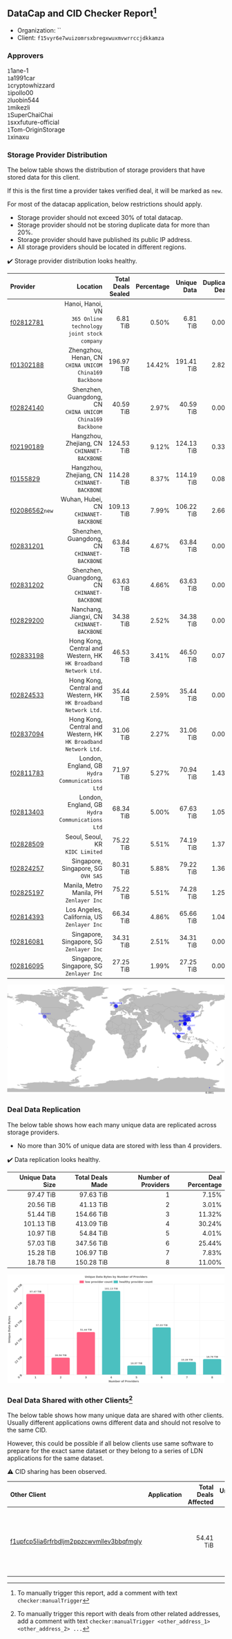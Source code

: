 ## DataCap and CID Checker Report[^1]
 - Organization: ``
 - Client: `f15vyr6e7wuizomrsxbregxwuxmvwrrccjdkkamza`
### Approvers
`1`1ane-1<br/>`1`a1991car<br/>`1`cryptowhizzard<br/>`1`ipollo00<br/>`2`luobin544<br/>`1`mikezli<br/>`1`SuperChaiChai<br/>`1`sxxfuture-official<br/>`1`Tom-OriginStorage<br/>`1`xinaxu


### Storage Provider Distribution
The below table shows the distribution of storage providers that have stored data for this client.

If this is the first time a provider takes verified deal, it will be marked as `new`.

For most of the datacap application, below restrictions should apply.
 - Storage provider should not exceed 30% of total datacap.
 - Storage provider should not be storing duplicate data for more than 20%.
 - Storage provider should have published its public IP address.
 - All storage providers should be located in different regions.

✔️ Storage provider distribution looks healthy.

| Provider                                                    |                                                           Location | Total Deals Sealed | Percentage | Unique Data | Duplicate Deals |
| :---------------------------------------------------------- | -----------------------------------------------------------------: | -----------------: | ---------: | ----------: | --------------: |
| [f02812781](https://filfox.info/en/address/f02812781)       |   Hanoi, Hanoi, VN<br/>`365 Online technology joint stock company` |           6.81 TiB |      0.50% |    6.81 TiB |           0.00% |
| [f01302188](https://filfox.info/en/address/f01302188)       |          Zhengzhou, Henan, CN<br/>`CHINA UNICOM China169 Backbone` |         196.97 TiB |     14.42% |  191.41 TiB |           2.82% |
| [f02824140](https://filfox.info/en/address/f02824140)       |       Shenzhen, Guangdong, CN<br/>`CHINA UNICOM China169 Backbone` |          40.59 TiB |      2.97% |   40.59 TiB |           0.00% |
| [f02190189](https://filfox.info/en/address/f02190189)       |                     Hangzhou, Zhejiang, CN<br/>`CHINANET-BACKBONE` |         124.53 TiB |      9.12% |  124.13 TiB |           0.33% |
| [f0155829](https://filfox.info/en/address/f0155829)         |                     Hangzhou, Zhejiang, CN<br/>`CHINANET-BACKBONE` |         114.28 TiB |      8.37% |  114.19 TiB |           0.08% |
| [f02086562](https://filfox.info/en/address/f02086562)`new`  |                           Wuhan, Hubei, CN<br/>`CHINANET-BACKBONE` |         109.13 TiB |      7.99% |  106.22 TiB |           2.66% |
| [f02831201](https://filfox.info/en/address/f02831201)       |                    Shenzhen, Guangdong, CN<br/>`CHINANET-BACKBONE` |          63.84 TiB |      4.67% |   63.84 TiB |           0.00% |
| [f02831202](https://filfox.info/en/address/f02831202)       |                    Shenzhen, Guangdong, CN<br/>`CHINANET-BACKBONE` |          63.63 TiB |      4.66% |   63.63 TiB |           0.00% |
| [f02829200](https://filfox.info/en/address/f02829200)       |                      Nanchang, Jiangxi, CN<br/>`CHINANET-BACKBONE` |          34.38 TiB |      2.52% |   34.38 TiB |           0.00% |
| [f02833198](https://filfox.info/en/address/f02833198)       | Hong Kong, Central and Western, HK<br/>`HK Broadband Network Ltd.` |          46.53 TiB |      3.41% |   46.50 TiB |           0.07% |
| [f02824533](https://filfox.info/en/address/f02824533)       | Hong Kong, Central and Western, HK<br/>`HK Broadband Network Ltd.` |          35.44 TiB |      2.59% |   35.44 TiB |           0.00% |
| [f02837094](https://filfox.info/en/address/f02837094)       | Hong Kong, Central and Western, HK<br/>`HK Broadband Network Ltd.` |          31.06 TiB |      2.27% |   31.06 TiB |           0.00% |
| [f02811783](https://filfox.info/en/address/f02811783)       |                 London, England, GB<br/>`Hydra Communications Ltd` |          71.97 TiB |      5.27% |   70.94 TiB |           1.43% |
| [f02813403](https://filfox.info/en/address/f02813403)       |                 London, England, GB<br/>`Hydra Communications Ltd` |          68.34 TiB |      5.00% |   67.63 TiB |           1.05% |
| [f02828509](https://filfox.info/en/address/f02828509)       |                                Seoul, Seoul, KR<br/>`KIDC Limited` |          75.22 TiB |      5.51% |   74.19 TiB |           1.37% |
| [f02824257](https://filfox.info/en/address/f02824257)       |                             Singapore, Singapore, SG<br/>`OVH SAS` |          80.31 TiB |      5.88% |   79.22 TiB |           1.36% |
| [f02825197](https://filfox.info/en/address/f02825197)       |                        Manila, Metro Manila, PH<br/>`Zenlayer Inc` |          75.22 TiB |      5.51% |   74.28 TiB |           1.25% |
| [f02814393](https://filfox.info/en/address/f02814393)       |                     Los Angeles, California, US<br/>`Zenlayer Inc` |          66.34 TiB |      4.86% |   65.66 TiB |           1.04% |
| [f02816081](https://filfox.info/en/address/f02816081)       |                        Singapore, Singapore, SG<br/>`Zenlayer Inc` |          34.31 TiB |      2.51% |   34.31 TiB |           0.00% |
| [f02816095](https://filfox.info/en/address/f02816095)       |                        Singapore, Singapore, SG<br/>`Zenlayer Inc` |          27.25 TiB |      1.99% |   27.25 TiB |           0.00% |

<img src="https://raw.githubusercontent.com/data-preservation-programs/filplus-checker-assets/main/filecoin-project/filecoin-plus-large-datasets/issues/1346/1700795667653.png"/>

### Deal Data Replication
The below table shows how each many unique data are replicated across storage providers.

- No more than 30% of unique data are stored with less than 4 providers.

✔️ Data replication looks healthy.

| Unique Data Size | Total Deals Made | Number of Providers | Deal Percentage |
| ---------------: | ---------------: | ------------------: | --------------: |
|        97.47 TiB |        97.63 TiB |                   1 |           7.15% |
|        20.56 TiB |        41.13 TiB |                   2 |           3.01% |
|        51.44 TiB |       154.66 TiB |                   3 |          11.32% |
|       101.13 TiB |       413.09 TiB |                   4 |          30.24% |
|        10.97 TiB |        54.84 TiB |                   5 |           4.01% |
|        57.03 TiB |       347.56 TiB |                   6 |          25.44% |
|        15.28 TiB |       106.97 TiB |                   7 |           7.83% |
|        18.78 TiB |       150.28 TiB |                   8 |          11.00% |

<img src="https://raw.githubusercontent.com/data-preservation-programs/filplus-checker-assets/main/filecoin-project/filecoin-plus-large-datasets/issues/1346/1700795668447.png"/>

### Deal Data Shared with other Clients[^3]
The below table shows how many unique data are shared with other clients.
Usually different applications owns different data and should not resolve to the same CID.

However, this could be possible if all below clients use same software to prepare for the exact same dataset or they belong to a series of LDN applications for the same dataset.

⚠️ CID sharing has been observed.

| Other Client                                                                                                          | Application                                                                      | Total Deals Affected | Unique CIDs | Approvers                                                                                                                                 |
| :-------------------------------------------------------------------------------------------------------------------- | :------------------------------------------------------------------------------- | -------------------: | ----------: | :---------------------------------------------------------------------------------------------------------------------------------------- |
| [f1upfcp5lia6rfrbdljm2ppzcwvmllev3bbqfmgly](https://filfox.info/en/address/f1upfcp5lia6rfrbdljm2ppzcwvmllev3bbqfmgly) | [](https://github.com/filecoin-project/filecoin-plus-large-datasets/issues/1366) |            54.41 TiB |         263 | `1`1ane-1<br/>`1`BDE-io<br/>`1`cryptowhizzard<br/>`2`luobin544<br/>`1`psh0691<br/>`2`SuperChaiChai<br/>`2`Tom-OriginStorage<br/>`2`xinaxu |

[^1]: To manually trigger this report, add a comment with text `checker:manualTrigger`

[^2]: Deals from those addresses are combined into this report as they are specified with `checker:manualTrigger`

[^3]: To manually trigger this report with deals from other related addresses, add a comment with text `checker:manualTrigger <other_address_1> <other_address_2> ...`
